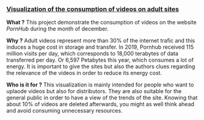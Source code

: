 
### [Visualization of the consumption of videos on adult sites](https://origonz.github.io/AdultDataProject/)

**What ?**
This project demonstrate the consumption of videos on the website *PornHub* during the month of december.  

**Why ?**
Adult videos represent more than 30% of the internet trafic and this induces a huge cost in storage and transfer. In 2019, Pornhub received 115 million visits per day, which corresponds to 18,000 terabytes of data transferred per day. Or 6,597 Petabytes this year, which consumes a lot of energy.
It is important to give the sites but also the authors clues regarding the relevance of the videos in order to reduce its energy cost.

**Who is it for ?**
This visualization is mainly intended for people who want to uplaode videos but also for distributors. They are also suitable for the general public in order to have a view of the trends of the site. Knowing that about 10% of videos are deleted afterwards, you might as well think ahead and avoid consuming unnecessary resources.